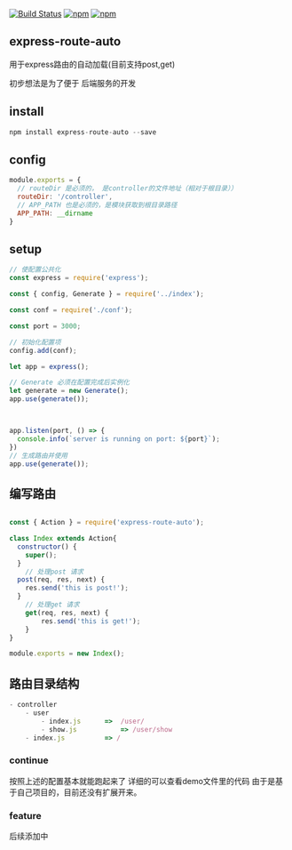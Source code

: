 [![Build Status](https://travis-ci.org/looading/express-route-auto.svg?branch=dev)](https://travis-ci.org/looading/express-route-auto)
[![npm](https://img.shields.io/npm/v/express-route-auto.svg?maxAge=2592000)](https://www.npmjs.com/package/express-route-auto)
[![npm](https://img.shields.io/npm/dm/express-route-auto.svg?maxAge=2592000)](https://www.npmjs.com/package/express-route-auto)


## express-route-auto
用于express路由的自动加载(目前支持post,get)

初步想法是为了便于 后端服务的开发

## install

```js
npm install express-route-auto --save
```

## config
```js
module.exports = {
  // routeDir 是必须的， 是controller的文件地址（相对于根目录））
  routeDir: '/controller',
  // APP_PATH 也是必须的，是模块获取到根目录路径
  APP_PATH: __dirname
}

```


## setup
```js
// 使配置公共化
const express = require('express');

const { config, Generate } = require('../index');

const conf = require('./conf');

const port = 3000;

// 初始化配置项
config.add(conf);

let app = express();

// Generate 必须在配置完成后实例化
let generate = new Generate();
app.use(generate());



app.listen(port, () => {
  console.info(`server is running on port: ${port}`);
})
// 生成路由并使用
app.use(generate());
```

## 编写路由
```js

const { Action } = require('express-route-auto');

class Index extends Action{
  constructor() {
    super();
  }
	// 处理post 请求
  post(req, res, next) {
    res.send('this is post!');
  }
	// 处理get 请求
	get(req, res, next) {
		res.send('this is get!');
	}
}

module.exports = new Index();

```

## 路由目录结构

```js
- controller
	- user				
		- index.js		=>	/user/
		- show.js			=> /user/show
	- index.js			=> /
```

### continue
按照上述的配置基本就能跑起来了
详细的可以查看demo文件里的代码
由于是基于自己项目的，目前还没有扩展开来。

### feature
后续添加中
